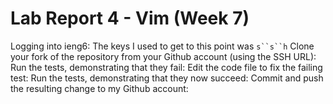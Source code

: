 # Lab Report 4 - Vim (Week 7)
Logging into ieng6: The keys I used to get to this point was `s``s``h`
Clone your fork of the repository from your Github account (using the SSH URL):
Run the tests, demonstrating that they fail:
Edit the code file to fix the failing test:
Run the tests, demonstrating that they now succeed:
Commit and push the resulting change to my Github account:
